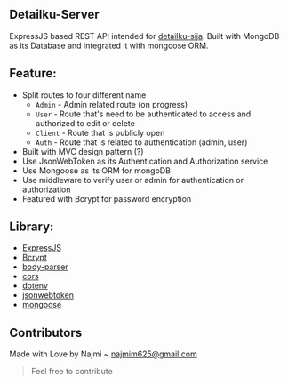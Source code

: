 
## Detailku-Server
ExpressJS based REST API intended for [detailku-sija](https://github.com/NAoHR/detailku-sija). Built with MongoDB as its Database and integrated it with mongoose ORM.

## Feature:
- Split routes to four different name
	- `Admin` - Admin related route (on progress)
	- `User` - Route that's need to be authenticated to access and authorized to edit or delete
	- `Client` - Route that is publicly open
	- `Auth` - Route that is related to authentication (admin, user)
- Built with MVC design pattern (?)
- Use JsonWebToken as its Authentication and Authorization service
- Use Mongoose as its ORM for mongoDB
- Use middleware to verify user or admin for authentication or authorization
- Featured with Bcrypt for password encryption

## Library:
- [ExpressJS](https://expressjs.com/)
- [Bcrypt](https://www.npmjs.com/package/bcrypt)
- [body-parser](https://www.npmjs.com/package/body-parser)
- [cors](https://www.npmjs.com/package/cors)
- [dotenv](https://www.npmjs.com/package/dotenv)
- [jsonwebtoken](https://www.npmjs.com/package/jsonwebtoken)
- [mongoose](https://www.npmjs.com/package/mongoose)
## Contributors
Made with Love by Najmi ~ [najmim625@gmail.com](mailto:najmim625@gmail.com)

> Feel free to contribute
